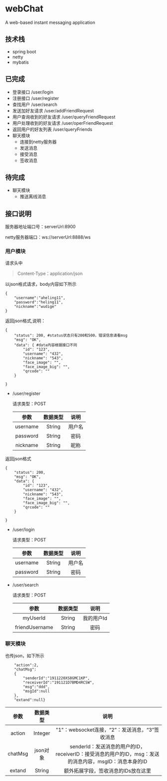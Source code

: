 # webChat
A web-based instant messaging application

## 技术栈
- spring boot
- netty
- mybatis

## 已完成

- 登录接口 /user/login
- 注册接口 /user/register
- 查找用户 /user/search
- 发送加好友请求 /user/addFriendRequest
- 用户查询收到的好友请求 /user/queryFriendRequest
- 用户处理收到的好友请求 /user/operFriendRequest
- 返回用户的好友列表 /user/queryFriends
- 聊天模块
    - 连接到netty服务器
    - 发送消息
    - 接受消息
    - 签收消息

## 待完成
- 聊天模块
    - 推送离线消息
    
## 接口说明


服务器地址端口号：serverUrl:8900

netty服务器端口：ws://serverUrl:8888/ws

### 用户模块

请求头中

>Content-Type：application/json

以json格式请求，body内容如下所示

```
{
    "username":"aheling11", 
    "password":"heling11",
    "nickname":"wudige"
}
```

返回json格式,说明：

```
{
    "status": 200, #status状态只有200和500，错误信息请看msg
    "msg": "OK",   
    "data": { #data内容根据接口不同
        "id": "123",
        "username": "432",
        "nickname": "543",
        "face_image": "",
        "face_image_big": "",
        "qrcode": ""
    }

}
```



- /user/register

    请求类型：POST
    
    参数 | 数据类型 | 说明
    :-: | :-: | :-: |
    username| String | 用户名
    password| String | 密码
    nickname| String | 昵称


返回json格式
```
{
    "status": 200, 
    "msg": "OK",
    "data": {
        "id": "123",
        "username": "432",
        "nickname": "543",
        "face_image": "",
        "face_image_big": "",
        "qrcode": ""
    }

}
```

- /user/login

    请求类型：POST

    参数 | 数据类型 | 说明
     :-: | :-: | :-: |
    username | String | 用户名
    password | String | 密码

- /user/search

    请求类型：POST

    参数 | 数据类型 | 说明
    :-: | :-: | :-: |
    myUserId| String | 我的用户Id
    friendUsername| String | 密码


   

### 聊天模块

也传json，如下所示
```{
    "action":2,
    "chatMsg":
    {
        "senderId":"1911220XS8GMC1KP",
        "receiverId":"191121D7BMD4RCSW",
        "msg":"ddd",
        "msgId":null
    },
    "extand":null}
```

参数 | 数据类型 | 说明
:-: | :-: | :-: |
action| Integer | "1"：websocket连接，“2”：发送消息，“3”签收消息
chatMsg| json对象 | senderId：发送消息的用户的ID，receiverID：接受消息的用户的ID，msg：发送的消息内容，msgID：消息本身的ID
extand| String | 额外拓展字段，签收消息的IDs放在这里

